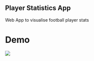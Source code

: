 ## Player Statistics App
Web App to visualise football player stats 

# Demo 
<img src="https://github.com/LotaIbe/player-stats/blob/master/demo.gif">

